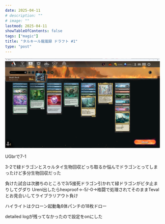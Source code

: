 ```yaml
---
date: 2025-04-11
# description: ""
# image: ""
lastmod: 2025-04-11
showTableOfContents: false
tags: ["magic"]
title: "タルキール龍嵐録 ドラフト #1"
type: "post"
---
```


![an image of draft deck](mtgtdm-draft-01.png)

UGbrで7-1

3-2で緑ドラゴンとスゥルタイ生物回収どっち取るか悩んでドラゴンとってしまったけど多分生物回収だった

負けた試合は次勝ちのところで3/5接死ドラゴン引かれて緑ドラゴンがビタ止まりしてグダり
Ureni出したらhexproof→-5/-0→格闘で処理されてそのままTevalとお見合いしてライブラリアウト負け

ハイライトはクローン起動亀6体パンチの18枚ドロー

detailed logが残ってなかったので設定をonにした
